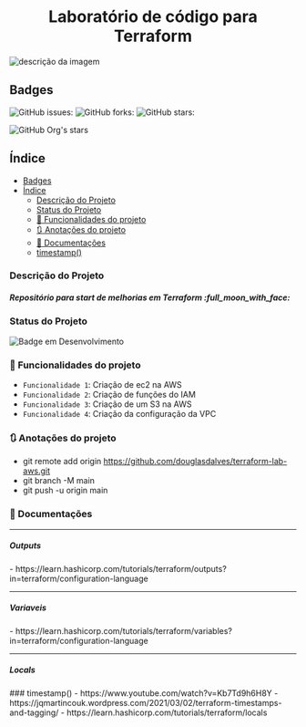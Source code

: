<h1 align="center"> Laboratório de código para Terraform </h1>

![descrição da imagem](https://imgur.com/7miBcAA)

## Badges

![GitHub issues:](https://img.shields.io/github/issues/douglasdalves/terraform-lab-aws)
![GitHub forks:](https://img.shields.io/github/forks/douglasdalves/terraform-lab-aws)
![GitHub stars:](https://img.shields.io/github/stars/douglasdalves/terraform-lab-aws)

![GitHub Org's stars](https://img.shields.io/github/stars/douglasdalves?style=social)

## Índice 

- [Badges](#badges)
- [Índice](#índice)
  - [Descrição do Projeto](#descrição-do-projeto)
  - [Status do Projeto](#status-do-projeto)
  - [:hammer: Funcionalidades do projeto](#hammer-funcionalidades-do-projeto)
  - [:arrows_clockwise: Anotações do projeto](#arrows_clockwise-anotações-do-projeto)
  - [:twisted_rightwards_arrows: Documentações](#twisted_rightwards_arrows-documentações)
  - [timestamp()](#timestamp)

### Descrição do Projeto

<h5> Repositório para start de melhorias em Terraform :full_moon_with_face: </h5>

### Status do Projeto

![Badge em Desenvolvimento](http://img.shields.io/static/v1?label=STATUS&message=EM%20DESENVOLVIMENTO&color=GREEN&style=for-the-badge)

### :hammer: Funcionalidades do projeto

- `Funcionalidade 1`: Criação de ec2 na AWS
- `Funcionalidade 2`: Criação de funções do IAM
- `Funcionalidade 3`: Criação de um S3 na AWS
- `Funcionalidade 4`: Criação da configuração da VPC


### :arrows_clockwise: Anotações do projeto

- git remote add origin https://github.com/douglasdalves/terraform-lab-aws.git
- git branch -M main
- git push -u origin main

### :twisted_rightwards_arrows: Documentações 

--- 
<h5> Outputs </h5>
- https://learn.hashicorp.com/tutorials/terraform/outputs?in=terraform/configuration-language

--- 
<h5> Variaveis </h5> 
- https://learn.hashicorp.com/tutorials/terraform/variables?in=terraform/configuration-language


--- 
<h5> Locals </h5> 
### timestamp()
- https://www.youtube.com/watch?v=Kb7Td9h6H8Y
- https://jqmartincouk.wordpress.com/2021/03/02/terraform-timestamps-and-tagging/
- https://learn.hashicorp.com/tutorials/terraform/locals
